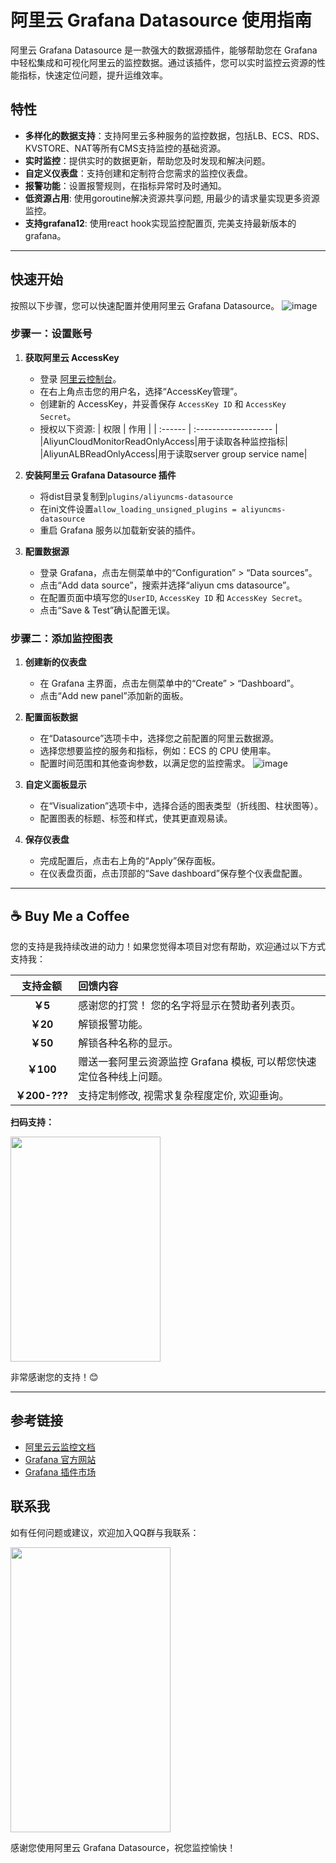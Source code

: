 # 阿里云 Grafana Datasource 使用指南

阿里云 Grafana Datasource 是一款强大的数据源插件，能够帮助您在 Grafana 中轻松集成和可视化阿里云的监控数据。通过该插件，您可以实时监控云资源的性能指标，快速定位问题，提升运维效率。

## 特性

- **多样化的数据支持**：支持阿里云多种服务的监控数据，包括LB、ECS、RDS、KVSTORE、NAT等所有CMS支持监控的基础资源。
- **实时监控**：提供实时的数据更新，帮助您及时发现和解决问题。
- **自定义仪表盘**：支持创建和定制符合您需求的监控仪表盘。
- **报警功能**：设置报警规则，在指标异常时及时通知。
- **低资源占用**: 使用goroutine解决资源共享问题, 用最少的请求量实现更多资源监控。
- **支持grafana12**: 使用react hook实现监控配置页, 完美支持最新版本的grafana。

---

## 快速开始

按照以下步骤，您可以快速配置并使用阿里云 Grafana Datasource。
![image](https://github.com/user-attachments/assets/9052b482-5618-4327-bbf7-bb3df23b6cb8)


### 步骤一：设置账号

1. **获取阿里云 AccessKey**
   - 登录 [阿里云控制台](https://home.console.aliyun.com/)。
   - 在右上角点击您的用户名，选择“AccessKey管理”。
   - 创建新的 AccessKey，并妥善保存 `AccessKey ID` 和 `AccessKey Secret`。
   - 授权以下资源:
     | 权限 | 作用             |
     | :------ | :------------------- |
     |AliyunCloudMonitorReadOnlyAccess|用于读取各种监控指标|
     |AliyunALBReadOnlyAccess|用于读取server group service name|

2. **安装阿里云 Grafana Datasource 插件**
   - 将dist目录复制到```plugins/aliyuncms-datasource```
   - 在ini文件设置```allow_loading_unsigned_plugins = aliyuncms-datasource```
   - 重启 Grafana 服务以加载新安装的插件。

3. **配置数据源**
   - 登录 Grafana，点击左侧菜单中的“Configuration” > “Data sources”。
   - 点击“Add data source”，搜索并选择“aliyun cms datasource”。
   - 在配置页面中填写您的`UserID`, `AccessKey ID` 和 `AccessKey Secret`。
   - 点击“Save & Test”确认配置无误。

### 步骤二：添加监控图表

1. **创建新的仪表盘**
   - 在 Grafana 主界面，点击左侧菜单中的“Create” > “Dashboard”。
   - 点击“Add new panel”添加新的面板。

2. **配置面板数据**
   - 在“Datasource”选项卡中，选择您之前配置的阿里云数据源。
   - 选择您想要监控的服务和指标，例如：ECS 的 CPU 使用率。
   - 配置时间范围和其他查询参数，以满足您的监控需求。
 ![image](https://github.com/user-attachments/assets/f39a031a-e969-481f-852f-9bb20fe3bb1d)


3. **自定义面板显示**
   - 在“Visualization”选项卡中，选择合适的图表类型（折线图、柱状图等）。
   - 配置图表的标题、标签和样式，使其更直观易读。

4. **保存仪表盘**
   - 完成配置后，点击右上角的“Apply”保存面板。
   - 在仪表盘页面，点击顶部的“Save dashboard”保存整个仪表盘配置。

---

## ☕ Buy Me a Coffee

您的支持是我持续改进的动力！如果您觉得本项目对您有帮助，欢迎通过以下方式支持我：

| 支持金额 | 回馈内容             |
| :------: | :------------------- |
|  **￥5** | 感谢您的打赏！ 您的名字将显示在赞助者列表页。      |
| **￥20** | 解锁报警功能。  |
| **￥50** | 解锁各种名称的显示。   |
| **￥100**| 赠送一套阿里云资源监控 Grafana 模板, 可以帮您快速定位各种线上问题。 |
| **￥200-???**| 支持定制修改, 视需求复杂程度定价, 欢迎垂询。 |

**扫码支持：**

<img src="https://github.com/user-attachments/assets/d87a83af-9f5a-4574-afc5-aa99adfb16fe" alt="" width="240" height="360">


非常感谢您的支持！😊

---

## 参考链接

- [阿里云云监控文档](https://help.aliyun.com/product/28572.html)
- [Grafana 官方网站](https://grafana.com/)
- [Grafana 插件市场](https://grafana.com/grafana/plugins/)

## 联系我

如有任何问题或建议，欢迎加入QQ群与我联系：

<img src="https://github.com/user-attachments/assets/b804644d-99ed-4ce8-9538-7afe6973af89" alt="" width="256" height="456">


感谢您使用阿里云 Grafana Datasource，祝您监控愉快！
